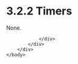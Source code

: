 <html dir="LTR" xmlns:mshelp="http://msdn.microsoft.com/mshelp" xmlns:ddue="http://ddue.schemas.microsoft.com/authoring/2003/5" xmlns:xlink="http://www.w3.org/1999/xlink" xmlns:tool="http://www.microsoft.com/tooltip">
    <head>
        <meta http-equiv="Content-Type" content="text/html; CHARSET=utf-8"></meta>
        <meta name="save" content="history"></meta>
        <title>3.2.2 Timers</title>
        <xml>
            <mshelp:toctitle title="3.2.2 Timers"></mshelp:toctitle>
            <mshelp:rltitle title="[MS-OXCNOTIF]: Timers"></mshelp:rltitle>
            <mshelp:keyword index="A" term="da01cebe-2178-4099-96ec-db273e3775f8"></mshelp:keyword>
            <mshelp:attr name="DCSext.ContentType" value="open specification"></mshelp:attr>
            <mshelp:attr name="AssetID" value="da01cebe-2178-4099-96ec-db273e3775f8"></mshelp:attr>
            <mshelp:attr name="TopicType" value="kbRef"></mshelp:attr>
            <mshelp:attr name="DCSext.Title" value="[MS-OXCNOTIF]: Timers" />
        </xml>
    </head>
    <body>
        <div id="header">
            <h1 class="heading">3.2.2 Timers</h1>
        </div>
        <div id="mainSection">
            <div id="mainBody">
                <div id="allHistory" class="saveHistory"></div>
                <div id="sectionSection0" class="section" name="collapseableSection">
                    

<p>None.</p>


                </div>
            </div>
        </div>
    </body>
</html>
